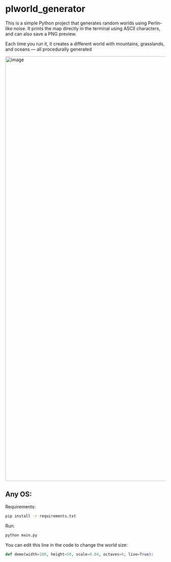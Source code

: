 # plworld_generator

This is a simple Python project that generates random worlds using Perlin-like noise.
It prints the map directly in the terminal using ASCII characters, and can also save a PNG preview.

Each time you run it, it creates a different world with mountains, grasslands, and oceans — all procedurally generated

<img width="2458" height="1331" alt="image" src="https://github.com/user-attachments/assets/41fa2b49-91cd-438f-9896-91c846bdbea6" />


## Any OS:
Requirements:
```bash
pip install -r requirements.txt
```

Run:
```bash
python main.py
```

You can edit this line in the code to change the world size:
```python
def demo(width=100, height=50, scale=0.04, octaves=6, live=True):
```
